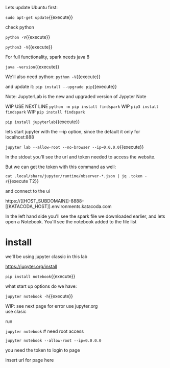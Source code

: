 

Lets update Ubuntu first:

`sudo apt-get update`{{execute}}

check  python

`python -V`{{execute}}

`python3 -V`{{execute}}


For full functionality, spark needs java 8

`java -version`{{execute}}

We'll also need python:
`python -V`{{execute}}

and update it:
`pip install --upgrade pip`{{execute}}

Note: JupyterLab is the new and upgraded version of Jypyter Note

WIP   USE NEXT LINE `python -m pip install findspark`
WIP `pip3 install findspark`
WIP `pip install findspark`

`pip install jupyterlab`{{execute}}


lets start jupyter with the --ip option, since the default it only for localhost:888

`jupyter lab --allow-root --no-browser --ip=0.0.0.0`{{execute}}

In the stdout you'll see the url and token needed to access the website.

But we can get the token with this command as well:

`cat .local/share/jupyter/runtime/nbserver-*.json | jq .token -r`{{execute T2}}

and connect to the ui

 https://[[HOST_SUBDOMAIN]]-8888-[[KATACODA_HOST]].environments.katacoda.com

 In the left hand side you'll see the spark file we downloaded earlier, and lets open a Notebook.
 You'll see the notebook added to the file list







# install 

we'll be using jupyter classic in this lab

https://jupyter.org/install

`pip install notebook`{{execute}}

what start up options do we have:

`jupyter notebook -h`{{execute}}


WIP: see next page for error
use jupyter.org  
use clasic

run 

`jupyter notebook` # need root access

`jupyter notebook --allow-root --ip=0.0.0.0`

you need the token to login to page

insert url for page here
